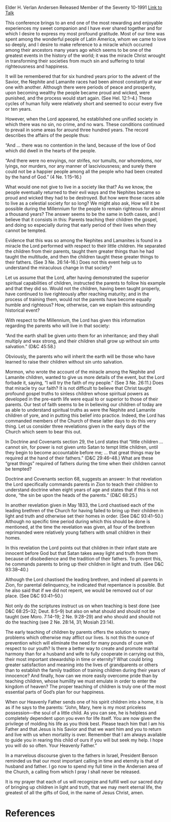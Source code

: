 Elder H. Verlan Andersen
Released Member of the Seventy
10-1991
[Link to Talk](https://www.churchofjesuschrist.org/study/general-conference/1991/10/bring-up-your-children-in-light-and-truth?lang=eng)

This conference brings to an end one of the most rewarding and enjoyable experiences my sweet companion and I have ever shared together and for which I desire to express my most profound gratitude. Most of our time was spent among the wonderful people of Latin America, whom we came to love so deeply, and I desire to make reference to a miracle which occurred among their ancestors many years ago which seems to be one of the greatest events in the history of the world; it was the miracle Christ wrought in transforming their societies from much sin and suffering to total righteousness and happiness.

It will be remembered that for six hundred years prior to the advent of the Savior, the Nephite and Lamanite races had been almost constantly at war one with another. Although there were periods of peace and prosperity, upon becoming wealthy the people became proud and wicked, were punished, and the process would start again. (See Hel. 12:1–4.) These cycles of human folly were relatively short and seemed to occur every five or ten years.

However, when the Lord appeared, he established one unified society in which there was no sin, no crime, and no wars. These conditions continued to prevail in some areas for around three hundred years. The record describes the affairs of the people thus:

“And … there was no contention in the land, because of the love of God which did dwell in the hearts of the people.

“And there were no envyings, nor strifes, nor tumults, nor whoredoms, nor lyings, nor murders, nor any manner of lasciviousness; and surely there could not be a happier people among all the people who had been created by the hand of God.” (4 Ne. 1:15–16.)

What would one not give to live in a society like that? As we know, the people eventually returned to their evil ways and the Nephites became so proud and wicked they had to be destroyed. But how were those races able to live as a celestial society for so long? We might also ask, How will it be possible during the Millennium for the people to remain righteous for almost a thousand years? The answer seems to be the same in both cases, and I believe that it consists in this: Parents teaching their children the gospel, and doing so especially during that early period of their lives when they cannot be tempted.

Evidence that this was so among the Nephites and Lamanites is found in a miracle the Lord performed with respect to their little children. He separated the children from their parents, taught them greater things than he had taught the multitude, and then the children taught these greater things to their fathers. (See 3 Ne. 26:14–16.) Does not this event help us to understand the miraculous change in that society?

Let us assume that the Lord, after having demonstrated the superior spiritual capabilities of children, instructed the parents to follow his example and that they did so. Would not the children, having been taught properly, have continued to live righteously after reaching maturity; and in the process of training them, would not the parents have become equally humble and righteous? How, otherwise, can we explain this astounding historical event?

With respect to the Millennium, the Lord has given this information regarding the parents who will live in that society:

“And the earth shall be given unto them for an inheritance; and they shall multiply and wax strong, and their children shall grow up without sin unto salvation.” (D&C 45:58.)

Obviously, the parents who will inherit the earth will be those who have learned to raise their children without sin unto salvation.

Mormon, who wrote the account of the miracle among the Nephite and Lamanite children, wanted to give us more details of the event, but the Lord forbade it, saying, “I will try the faith of my people.” (See 3 Ne. 26:11.) Does that miracle try our faith? It is not difficult to believe that Christ taught profound gospel truths to sinless children whose spiritual powers as developed in the pre-earth life were equal to or superior to those of their parents. Our test of faith seems to be in believing our children of today are as able to understand spiritual truths as were the Nephite and Lamanite children of yore, and in putting this belief into practice. Indeed, the Lord has commanded members of the Church of these latter days to do this very thing. Let us consider three revelations given in the early days of the Church which seem to bear this out.

In Doctrine and Covenants section 29, the Lord states that “little children … cannot sin, for power is not given unto Satan to tempt little children, until they begin to become accountable before me; … that great things may be required at the hand of their fathers.” (D&C 29:46–48.) What are these “great things” required of fathers during the time when their children cannot be tempted?

Doctrine and Covenants section 68, suggests an answer: In that revelation the Lord specifically commands parents in Zion to teach their children to understand doctrine when eight years of age and states that if this is not done, “the sin be upon the heads of the parents.” (D&C 68:25.)

In another revelation given in May 1833, the Lord chastised each of the leading brethren of the Church for having failed to bring up their children in light and truth and otherwise set their homes in order. (See D&C 93:41–50.) Although no specific time period during which this should be done is mentioned, at the time the revelation was given, all four of the brethren reprimanded were relatively young fathers with small children in their homes.

In this revelation the Lord points out that children in their infant state are innocent before God but that Satan takes away light and truth from them because of disobedience and the tradition of their fathers. To prevent this, he commands parents to bring up their children in light and truth. (See D&C 93:38–40.)

Although the Lord chastised the leading brethren, and indeed all parents in Zion, for parental delinquency, he indicated that repentance is possible. But he also said that if we did not repent, we would be removed out of our place. (See D&C 93:41–50.)

Not only do the scriptures instruct us on when teaching is best done (see D&C 68:25–32; Deut. 8:5–9) but also on what should and should not be taught (see Moro. 7:14–19; 2 Ne. 9:28–29) and who should and should not do the teaching (see 2 Ne. 28:14, 31; Mosiah 23:14).

The early teaching of children by parents offers the solution to many problems which otherwise may afflict our lives. Is not this the ounce of prevention which will eliminate the need for many pounds of cure with respect to our youth? Is there a better way to create and promote marital harmony than for a husband and wife to fully cooperate in carrying out this, their most important stewardship in time or eternity? What could bring greater satisfaction and meaning into the lives of grandparents or others than to establish the family tradition of training children during their years of innocence? And finally, how can we more easily overcome pride than by teaching children, whose humility we must emulate in order to enter the kingdom of heaven? The proper teaching of children is truly one of the most essential parts of God’s plan for our happiness.

When our Heavenly Father sends one of his spirit children into a home, it is as if he says to the parents: “John, Mary, here is my most priceless possession—the soul of a little child. As you can see, he is helpless and completely dependent upon you even for life itself. You are now given the privilege of molding his life as you think best. Please teach him that I am his Father and that Jesus is his Savior and that we want him and you to return and live with us when mortality is over. Remember that I am always available to guide you in rearing this child of ours if you will but seek my help. I hope you will do so often. Your Heavenly Father.”

In a marvelous discourse given to the fathers in Israel, President Benson reminded us that our most important calling in time and eternity is that of husband and father. I go now to spend my full time in the Andersen area of the Church, a calling from which I pray I shall never be released.

It is my prayer that each of us will recognize and fulfill well our sacred duty of bringing up children in light and truth, that we may merit eternal life, the greatest of all the gifts of God, in the name of Jesus Christ, amen.

# References
